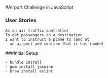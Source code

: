 #Airport Challenge in JavaScript

### User Stories

```
As an air traffic controller
To get passengers to a destination
I want to instruct a plane to land at
  an airport and confirm that it has landed
```

###Initial Setup
 ```
 - bundle install
 - gem install jasmine
 - brew install eslint
 ```
